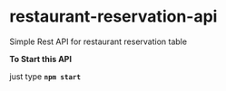 # restaurant-reservation-api
Simple Rest API for restaurant reservation table


**To Start this API**

just type   **`npm start`**


